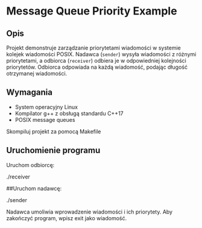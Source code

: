 # Message Queue Priority Example

## Opis 

Projekt demonstruje zarządzanie priorytetami wiadomości w systemie kolejek wiadomości POSIX. Nadawca (`sender`) wysyła wiadomości z różnymi priorytetami, a odbiorca (`receiver`) odbiera je w odpowiedniej kolejności priorytetów. Odbiorca odpowiada na każdą wiadomość, podając długość otrzymanej wiadomości.


## Wymagania

- System operacyjny Linux
- Kompilator g++ z obsługą standardu C++17
- POSIX message queues

Skompiluj projekt za pomocą Makefile

## Uruchomienie programu
Uruchom odbiorcę:

./receiver 

##Uruchom nadawcę:

./sender

Nadawca umoliwia wprowadzenie wiadomości i ich priorytety. Aby zakończyć program, wpisz exit jako wiadomość.
